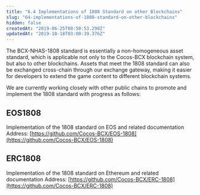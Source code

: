 ```yaml
---
title: "6.4 Implementations of 1808 Standard on other Blockchains"
slug: "64-implementations-of-1808-standard-on-other-blockchains"
hidden: false
createdAt: "2019-06-25T08:50:53.298Z"
updatedAt: "2019-10-18T03:00:39.376Z"
---
```

The BCX-NHAS-1808 standard is essentially a non-homogeneous asset standard, which is applicable not only to the Cocos-BCX blockchain system, but also to other blockchains. Assets that meet the 1808 standard can also be exchanged cross-chain through our exchange gateway, making it easier for developers to extend the game content to different blockchain systems.

We are currently working closely with other public chains to promote and implement the 1808 standard with progress as follows:

## EOS1808
Implementation of the 1808 standard on EOS and related documentation 
Address: [https://github.com/Cocos-BCX/EOS-1808](https://github.com/Cocos-BCX/EOS-1808)

## ERC1808
Implementation of the 1808 standard on Ethereum and related documentation Address: [https://github.com/Cocos-BCX/ERC-1808](https://github.com/Cocos-BCX/ERC-1808)